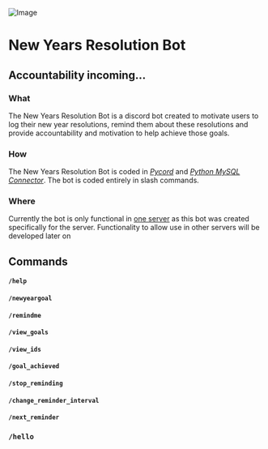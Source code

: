 
![Image](https://cdn.discordapp.com/emojis/925286931221344256.png?size=60 "lezgoo")
# New Years Resolution Bot #
Accountability incoming...
-----------
### What
The New Years Resolution Bot is a discord bot created to motivate users to log their new year resolutions, remind them about these resolutions and provide accountability and motivation to help achieve those goals. 

### How

The New Years Resolution Bot is coded in [*Pycord*](https://github.com/Pycord-Development/pycord) and [*Python MySQL Connector*](https://dev.mysql.com/doc/connector-python/en/). The bot is coded entirely in slash commands.

### Where

Currently the bot is only functional in [one server](https://discord.gg/7Pjjf2XTFw) as this bot was created specifically for the server. Functionality to allow use in other servers will be developed later on

## Commands

#### `/help`

#### `/newyeargoal`

#### `/remindme`

#### `/view_goals`

#### `/view_ids`

#### `/goal_achieved`

#### `/stop_reminding`

#### `/change_reminder_interval`

#### `/next_reminder`

### `/hello`
